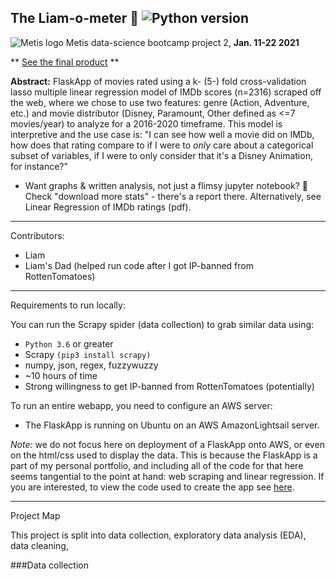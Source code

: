 ## The Liam-o-meter 🥭 ![Python version](https://img.shields.io/badge/python-%E2%89%A53.6-blue.svg?style=flat-square&logo=python&logoColor=white)

![Metis logo](metis.png) Metis data-science bootcamp project 2, **Jan. 11-22 2021**

** [See the final product](http://34.212.100.77/liamometer) **


**Abstract:**  FlaskApp of movies rated using a k- (5-) fold cross-validation lasso multiple linear regression model of IMDb scores (n=2316) scraped off the web, where we chose to use two features: genre (Action, Adventure, etc.) and movie distributor (Disney, Paramount, Other defined as <=7 movies/year) to analyze for a 2016-2020 timeframe. This model is interpretive and the use case is: "I can see how well a movie did on IMDb, how does that rating compare to if I were to *only* care about a categorical subset of variables, if I were to only consider that it's a Disney Animation, for instance?"

- Want graphs & written analysis, not just a flimsy jupyter notebook? 🤔️ Check "download more stats" - there's a report there. Alternatively, see Linear Regression of IMDb ratings (pdf).

----

Contributors:
- Liam
- Liam's Dad (helped run code after I got IP-banned from RottenTomatoes)

----

Requirements to run locally:

You can run the Scrapy spider (data collection) to grab similar data using:

- `Python 3.6` or greater
- Scrapy `(pip3 install scrapy)`
- numpy, json, regex, fuzzywuzzy
- ~10 hours of time
- Strong willingness to get IP-banned from RottenTomatoes (potentially)

To run an entire webapp, you need to configure an AWS server:

- The FlaskApp is running on Ubuntu on an AWS AmazonLightsail server.

*Note:* we do not focus here on deployment of a FlaskApp onto AWS, or even on the html/css used to display the data. This is because the FlaskApp is a part of my personal portfolio, and including all of the code for that here seems tangential to the point at hand: web scraping and linear regression. If you are interested, to view the code used to create the app see [here](https://github.com/yi-ye-zhi-qiu/personalwebsite).

----

Project Map   

This project is split into data collection, exploratory data analysis (EDA), data cleaning,

###Data collection
